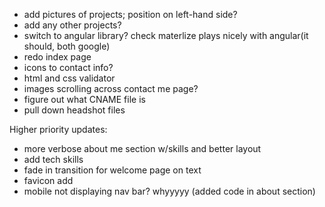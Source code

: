 * add pictures of projects; position on left-hand side?
* add any other projects?
* switch to angular library? check materlize plays nicely with angular(it should, both google)
* redo index page
* icons to contact info?
* html and css validator
* images scrolling across contact me page?
* figure out what CNAME file is
* pull down headshot files

Higher priority updates:
* more verbose about me section w/skills and better layout
* add tech skills
* fade in transition for welcome page on text
* favicon add
* mobile not displaying nav bar? whyyyyy (added code in about section)

